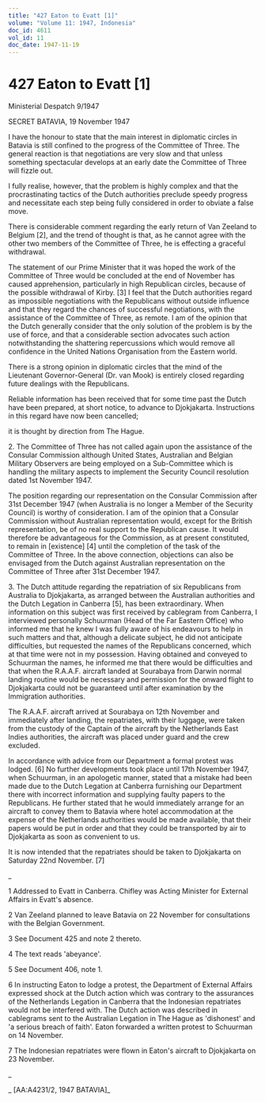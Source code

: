 ```yaml
---
title: "427 Eaton to Evatt [1]"
volume: "Volume 11: 1947, Indonesia"
doc_id: 4611
vol_id: 11
doc_date: 1947-11-19
---
```


# 427 Eaton to Evatt [1]

Ministerial Despatch 9/1947

SECRET BATAVIA, 19 November 1947

I have the honour to state that the main interest in diplomatic circles in Batavia is still confined to the progress of the Committee of Three. The general reaction is that negotiations are very slow and that unless something spectacular develops at an early date the Committee of Three will fizzle out.

I fully realise, however, that the problem is highly complex and that the procrastinating tactics of the Dutch authorities preclude speedy progress and necessitate each step being fully considered in order to obviate a false move.

There is considerable comment regarding the early return of Van Zeeland to Belgium [2], and the trend of thought is that, as he cannot agree with the other two members of the Committee of Three, he is effecting a graceful withdrawal.

The statement of our Prime Minister that it was hoped the work of the Committee of Three would be concluded at the end of November has caused apprehension, particularly in high Republican circles, because of the possible withdrawal of Kirby. [3] I feel that the Dutch authorities regard as impossible negotiations with the Republicans without outside influence and that they regard the chances of successful negotiations, with the assistance of the Committee of Three, as remote. I am of the opinion that the Dutch generally consider that the only solution of the problem is by the use of force, and that a considerable section advocates such action notwithstanding the shattering repercussions which would remove all confidence in the United Nations Organisation from the Eastern world.

There is a strong opinion in diplomatic circles that the mind of the Lieutenant Governor-General (Dr. van Mook) is entirely closed regarding future dealings with the Republicans.

Reliable information has been received that for some time past the Dutch have been prepared, at short notice, to advance to Djokjakarta. Instructions in this regard have now been cancelled;

it is thought by direction from The Hague.

2\. The Committee of Three has not called again upon the assistance of the Consular Commission although United States, Australian and Belgian Military Observers are being employed on a Sub-Committee which is handling the military aspects to implement the Security Council resolution dated 1st November 1947.

The position regarding our representation on the Consular Commission after 31st December 1947 (when Australia is no longer a Member of the Security Council) is worthy of consideration. I am of the opinion that a Consular Commission without Australian representation would, except for the British representation, be of no real support to the Republican cause. It would therefore be advantageous for the Commission, as at present constituted, to remain in [existence] [4] until the completion of the task of the Committee of Three. In the above connection, objections can also be envisaged from the Dutch against Australian representation on the Committee of Three after 31st December 1947.

3\. The Dutch attitude regarding the repatriation of six Republicans from Australia to Djokjakarta, as arranged between the Australian authorities and the Dutch Legation in Canberra [5], has been extraordinary. When information on this subject was first received by cablegram from Canberra, I interviewed personally Schuurman (Head of the Far Eastern Office) who informed me that he knew I was fully aware of his endeavours to help in such matters and that, although a delicate subject, he did not anticipate difficulties, but requested the names of the Republicans concerned, which at that time were not in my possession. Having obtained and conveyed to Schuurman the names, he informed me that there would be difficulties and that when the R.A.A.F. aircraft landed at Sourabaya from Darwin normal landing routine would be necessary and permission for the onward flight to Djokjakarta could not be guaranteed until after examination by the Immigration authorities.

The R.A.A.F. aircraft arrived at Sourabaya on 12th November and immediately after landing, the repatriates, with their luggage, were taken from the custody of the Captain of the aircraft by the Netherlands East Indies authorities, the aircraft was placed under guard and the crew excluded.

In accordance with advice from our Department a formal protest was lodged. [6] No further developments took place until 17th November 1947, when Schuurman, in an apologetic manner, stated that a mistake had been made due to the Dutch Legation at Canberra furnishing our Department there with incorrect information and supplying faulty papers to the Republicans. He further stated that he would immediately arrange for an aircraft to convey them to Batavia where hotel accommodation at the expense of the Netherlands authorities would be made available, that their papers would be put in order and that they could be transported by air to Djokjakarta as soon as convenient to us.

It is now intended that the repatriates should be taken to Djokjakarta on Saturday 22nd November. [7]

_

1 Addressed to Evatt in Canberra. Chifley was Acting Minister for External Affairs in Evatt's absence.

2 Van Zeeland planned to leave Batavia on 22 November for consultations with the Belgian Government.

3 See Document 425 and note 2 thereto.

4 The text reads 'abeyance'.

5 See Document 406, note 1.

6 In instructing Eaton to lodge a protest, the Department of External Affairs expressed shock at the Dutch action which was contrary to the assurances of the Netherlands Legation in Canberra that the Indonesian repatriates would not be interfered with. The Dutch action was described in cablegrams sent to the Australian Legation in The Hague as 'dishonest' and 'a serious breach of faith'. Eaton forwarded a written protest to Schuurman on 14 November.

7 The Indonesian repatriates were flown in Eaton's aircraft to Djokjakarta on 23 November.

_

_ [AA:A4231/2, 1947 BATAVIA]_
